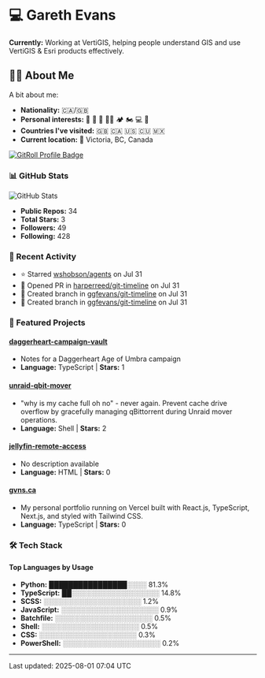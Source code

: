 
# 💻 Gareth Evans

**Currently:** Working at VertiGIS, helping people understand GIS and use VertiGIS & Esri products effectively.

## 🧑‍💻 About Me

A bit about me:
- **Nationality:** 🇨🇦/🇬🇧
- **Personal interests:** 🏃 🥋 🥊 💪🏽 🏕 🏍 💻 🛫
- **Countries I've visited:** 🇬🇧 🇨🇦 🇺🇸 🇨🇺 🇲🇽
- **Current location:** 📍 Victoria, BC, Canada

<a href="https://gitroll.io/profile/u4ZwDBdJejhWlx0XGDQ7f3d1XOkF3" target="_blank"><img src="https://gitroll.io/api/badges/profiles/v1/u4ZwDBdJejhWlx0XGDQ7f3d1XOkF3?theme=solarizedDark" alt="GitRoll Profile Badge"/></a>

<!-- STATS_START -->

### 📊 GitHub Stats

![GitHub Stats](https://github-readme-stats.vercel.app/api?username=ggfevans&show_icons=true&theme=dracula)

- **Public Repos:** 34
- **Total Stars:** 3
- **Followers:** 49
- **Following:** 428

<!-- STATS_END -->

<!-- ACTIVITY_START -->
### 🚀 Recent Activity

- ⭐ Starred [wshobson/agents](https://github.com/wshobson/agents) on Jul 31
- 🔀 Opened PR in [harperreed/git-timeline](https://github.com/harperreed/git-timeline) on Jul 31
- 🌟 Created branch in [ggfevans/git-timeline](https://github.com/ggfevans/git-timeline) on Jul 31
- 🌟 Created branch in [ggfevans/git-timeline](https://github.com/ggfevans/git-timeline) on Jul 31
<!-- ACTIVITY_END -->

<!-- PROJECTS_START -->
### 💼 Featured Projects

#### [daggerheart-campaign-vault](https://github.com/ggfevans/daggerheart-campaign-vault)
- Notes for a Daggerheart Age of Umbra campaign
- **Language:** TypeScript | **Stars:** 1

#### [unraid-qbit-mover](https://github.com/ggfevans/unraid-qbit-mover)
- "why is my cache full oh no" - never again. Prevent cache drive overflow by gracefully managing qBittorrent during Unraid mover operations.
- **Language:** Shell | **Stars:** 2

#### [jellyfin-remote-access](https://github.com/ggfevans/jellyfin-remote-access)
- No description available
- **Language:** HTML | **Stars:** 0

#### [gvns.ca](https://github.com/ggfevans/gvns.ca)
- My personal portfolio running on Vercel built with React.js, TypeScript, Next.js, and styled with Tailwind CSS.
- **Language:** TypeScript | **Stars:** 0

<!-- PROJECTS_END -->

<!-- SKILLS_START -->
### 🛠️ Tech Stack

#### Top Languages by Usage
- **Python:** ████████████████░░░░ 81.3%
- **TypeScript:** ██░░░░░░░░░░░░░░░░░░ 14.8%
- **SCSS:** ░░░░░░░░░░░░░░░░░░░░ 1.2%
- **JavaScript:** ░░░░░░░░░░░░░░░░░░░░ 0.9%
- **Batchfile:** ░░░░░░░░░░░░░░░░░░░░ 0.5%
- **Shell:** ░░░░░░░░░░░░░░░░░░░░ 0.5%
- **CSS:** ░░░░░░░░░░░░░░░░░░░░ 0.3%
- **PowerShell:** ░░░░░░░░░░░░░░░░░░░░ 0.2%
<!-- SKILLS_END -->

---
<!-- LAST_UPDATED -->Last updated: 2025-08-01 07:04 UTC<!-- LAST_UPDATED_END -->


<!--
**ggfevans/ggfevans** is a ✨ _special_ ✨ repository because its `README.md` (this file) appears on your GitHub profile.

🌎 Check my portfolio

I'm always working on something, and often too excited about it to stop and update my portfolio

Feel free to reach out and see what I'm up to now 💬

Here are some ideas to get you started:

- 🔭 I’m currently working on ...
- 🌱 I’m currently learning ...
- 👯 I’m looking to collaborate on ...
- 🤔 I’m looking for help with ...
- 💬 Ask me about ...
- 📫 How to reach me: ...
- 😄 Pronouns: ...
- ⚡ Fun fact: ...
-->
